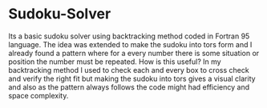 # Sudoku-Solver
Its a basic sudoku solver using backtracking method coded in Fortran 95 language. 
The idea was extended to make the sudoku into tors form and I already found a pattern where for a every number there is some situation or position the number must be repeated.
How is this useful? In my backtracking method I used to check each and every box to cross check and verify the right fit but making the sudoku into tors gives a visual clarity and also as the pattern always follows the code might had efficiency and space complexity. 
